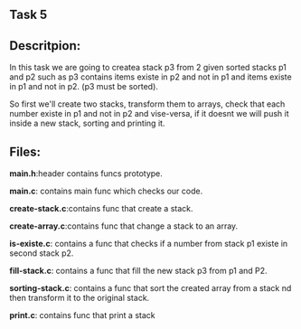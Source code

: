 ## Task 5

<h2>Descritpion:</h2>

In this task we are going to createa stack p3 from 2
given sorted stacks p1 and p2 such as p3 contains items existe in p2 and not in p1
and items existe in p1 and not in p2. (p3 must be sorted).

So first we'll create two stacks, transform them to arrays,
check that each number existe in p1 and not in p2 and vise-versa, if it doesnt we will push it inside a new stack, sorting and printing it.

<h2>Files:</h2>

**main.h**:header contains funcs prototype.

**main.c**: contains main func which checks our code.

**create-stack.c**:contains func that create a stack.

**create-array.c**:contains func that change a stack to an array.

**is-existe.c**: contains a func that checks if a number from stack p1 existe in second stack p2.

**fill-stack.c**: contains a func that fill the new stack p3 from p1 and P2.

**sorting-stack.c**: contains a func that sort the created array from a stack nd then transform it to the original stack.

**print.c**: contains func that print a stack
